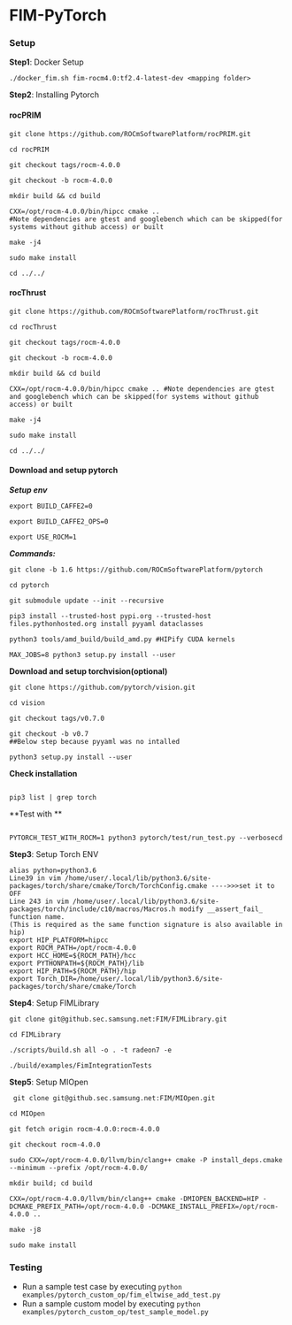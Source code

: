 # FIM-PyTorch

### Setup
__Step1__: Docker Setup
```
./docker_fim.sh fim-rocm4.0:tf2.4-latest-dev <mapping folder>
```

__Step2__: Installing Pytorch 
#### rocPRIM
```
git clone https://github.com/ROCmSoftwarePlatform/rocPRIM.git

cd rocPRIM

git checkout tags/rocm-4.0.0

git checkout -b rocm-4.0.0

mkdir build && cd build

CXX=/opt/rocm-4.0.0/bin/hipcc cmake .. 
#Note dependencies are gtest and googlebench which can be skipped(for systems without github access) or built

make -j4

sudo make install

cd ../../
```

#### rocThrust
```
git clone https://github.com/ROCmSoftwarePlatform/rocThrust.git

cd rocThrust

git checkout tags/rocm-4.0.0

git checkout -b rocm-4.0.0

mkdir build && cd build

CXX=/opt/rocm-4.0.0/bin/hipcc cmake .. #Note dependencies are gtest and googlebench which can be skipped(for systems without github access) or built

make -j4

sudo make install

cd ../../
```


#### Download and setup pytorch

***Setup env***
```
export BUILD_CAFFE2=0

export BUILD_CAFFE2_OPS=0

export USE_ROCM=1
```

***Commands:***
```
git clone -b 1.6 https://github.com/ROCmSoftwarePlatform/pytorch

cd pytorch

git submodule update --init --recursive

pip3 install --trusted-host pypi.org --trusted-host files.pythonhosted.org install pyyaml dataclasses

python3 tools/amd_build/build_amd.py #HIPify CUDA kernels

MAX_JOBS=8 python3 setup.py install --user
```


**Download and setup torchvision(optional)**
```
git clone https://github.com/pytorch/vision.git

cd vision

git checkout tags/v0.7.0

git checkout -b v0.7
##Below step because pyyaml was no intalled

python3 setup.py install --user

```

**Check installation**
```

pip3 list | grep torch
```


**Test with **
```

PYTORCH_TEST_WITH_ROCM=1 python3 pytorch/test/run_test.py --verbosecd 
```

__Step3__: Setup Torch ENV
``` 
alias python=python3.6
Line39 in vim /home/user/.local/lib/python3.6/site-packages/torch/share/cmake/Torch/TorchConfig.cmake ---->>>set it to OFF
Line 243 in vim /home/user/.local/lib/python3.6/site-packages/torch/include/c10/macros/Macros.h modify __assert_fail_ function name. 
(This is required as the same function signature is also available in hip)
export HIP_PLATFORM=hipcc
export ROCM_PATH=/opt/rocm-4.0.0
export HCC_HOME=${ROCM_PATH}/hcc
export PYTHONPATH=${ROCM_PATH}/lib
export HIP_PATH=${ROCM_PATH}/hip
export Torch_DIR=/home/user/.local/lib/python3.6/site-packages/torch/share/cmake/Torch
```
__Step4__: Setup FIMLibrary
```
git clone git@github.sec.samsung.net:FIM/FIMLibrary.git

cd FIMLibrary

./scripts/build.sh all -o . -t radeon7 -e

./build/examples/FimIntegrationTests
```

__Step5__: Setup MIOpen
```
 git clone git@github.sec.samsung.net:FIM/MIOpen.git

cd MIOpen

git fetch origin rocm-4.0.0:rocm-4.0.0

git checkout rocm-4.0.0

sudo CXX=/opt/rocm-4.0.0/llvm/bin/clang++ cmake -P install_deps.cmake --minimum --prefix /opt/rocm-4.0.0/

mkdir build; cd build

CXX=/opt/rocm-4.0.0/llvm/bin/clang++ cmake -DMIOPEN_BACKEND=HIP -DCMAKE_PREFIX_PATH=/opt/rocm-4.0.0 -DCMAKE_INSTALL_PREFIX=/opt/rocm-4.0.0 ..

make -j8

sudo make install
```

### Testing
  * Run a sample test case by executing `python examples/pytorch_custom_op/fim_eltwise_add_test.py`
  * Run a sample custom model by executing `python examples/pytorch_custom_op/test_sample_model.py`

